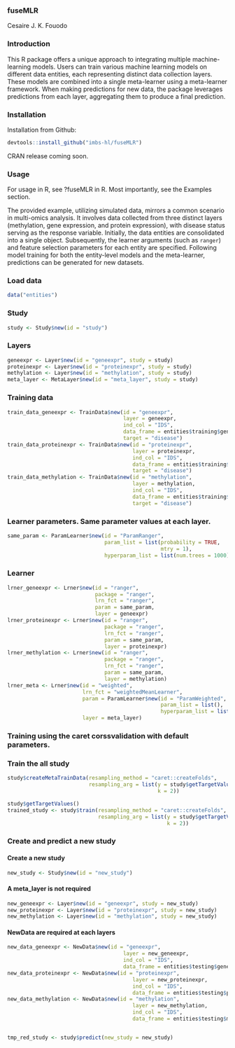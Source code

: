 ### fuseMLR
Cesaire J. K. Fouodo

### Introduction
This R package offers a unique approach to integrating multiple machine-learning models. Users can train various machine learning models on different data entities, each representing distinct data collection layers. These models are combined into a single meta-learner using a meta-learner framework. When making predictions for new data, the package leverages predictions from each layer, aggregating them to produce a final prediction.

### Installation
Installation from Github:
```R
devtools::install_github("imbs-hl/fuseMLR")
```

CRAN release coming soon.

### Usage
For usage in R, see ?fuseMLR in R. Most importantly, see the Examples section. 

The provided example, utilizing simulated data, mirrors a common scenario in multi-omics analysis. It involves data collected from three distinct layers (methylation, gene expression, and protein expression), with disease status serving as the response variable. Initially, the data entities are consolidated into a single object. Subsequently, the learner arguments (such as ```ranger```) and feature selection parameters for each entity are specified. Following model training for both the entity-level models and the meta-learner, predictions can be generated for new datasets.

### Load data
```R
data("entities")
```

### Study
```R
study <- Study$new(id = "study")
```

### Layers
```R
geneexpr <- Layer$new(id = "geneexpr", study = study)
proteinexpr <- Layer$new(id = "proteinexpr", study = study)
methylation <- Layer$new(id = "methylation", study = study)
meta_layer <- MetaLayer$new(id = "meta_layer", study = study)
```

### Training data
```R
train_data_geneexpr <- TrainData$new(id = "geneexpr",
                                     layer = geneexpr,
                                     ind_col = "IDS",
                                     data_frame = entities$training$geneexpr[-10, ],
                                     target = "disease")
train_data_proteinexpr <- TrainData$new(id = "proteinexpr",
                                        layer = proteinexpr,
                                        ind_col = "IDS",
                                        data_frame = entities$training$proteinexpr,
                                        target = "disease")
train_data_methylation <- TrainData$new(id = "methylation",
                                        layer = methylation,
                                        ind_col = "IDS",
                                        data_frame = entities$training$methylation,
                                        target = "disease")
```

### Learner parameters. Same parameter values at each layer.
```R
same_param <- ParamLearner$new(id = "ParamRanger",
                               param_list = list(probability = TRUE,
                                                 mtry = 1),
                               hyperparam_list = list(num.trees = 1000))
```

### Learner

```R
lrner_geneexpr <- Lrner$new(id = "ranger",
                            package = "ranger",
                            lrn_fct = "ranger",
                            param = same_param,
                            layer = geneexpr)
lrner_proteinexpr <- Lrner$new(id = "ranger",
                               package = "ranger",
                               lrn_fct = "ranger",
                               param = same_param,
                               layer = proteinexpr)
lrner_methylation <- Lrner$new(id = "ranger",
                               package = "ranger",
                               lrn_fct = "ranger",
                               param = same_param,
                               layer = methylation)
lrner_meta <- Lrner$new(id = "weighted",
                        lrn_fct = "weightedMeanLearner",
                        param = ParamLearner$new(id = "ParamWeighted",
                                                 param_list = list(),
                                                 hyperparam_list = list()),
                        layer = meta_layer)
```
### Training using the caret corssvalidation with default parameters.
### Train the all study

```R
study$createMetaTrainData(resampling_method = "caret::createFolds",
                          resampling_arg = list(y = study$getTargetValues()$disease,
                                                k = 2))

study$getTargetValues()
trained_study <- study$train(resampling_method = "caret::createFolds",
                             resampling_arg = list(y = study$getTargetValues()$disease,
                                                   k = 2))
```

### Create and predict a new study

#### Create a new study

```R
new_study <- Study$new(id = "new_study")
```

#### A meta_layer is not required

```R
new_geneexpr <- Layer$new(id = "geneexpr", study = new_study)
new_proteinexpr <- Layer$new(id = "proteinexpr", study = new_study)
new_methylation <- Layer$new(id = "methylation", study = new_study)
```

#### NewData are required at each layers

```R
new_data_geneexpr <- NewData$new(id = "geneexpr",
                                     layer = new_geneexpr,
                                     ind_col = "IDS",
                                     data_frame = entities$testing$geneexpr)
new_data_proteinexpr <- NewData$new(id = "proteinexpr",
                                        layer = new_proteinexpr,
                                        ind_col = "IDS",
                                        data_frame = entities$testing$proteinexpr)
new_data_methylation <- NewData$new(id = "methylation",
                                        layer = new_methylation,
                                        ind_col = "IDS",
                                        data_frame = entities$testing$methylation)


tmp_red_study <- study$predict(new_study = new_study)
```
